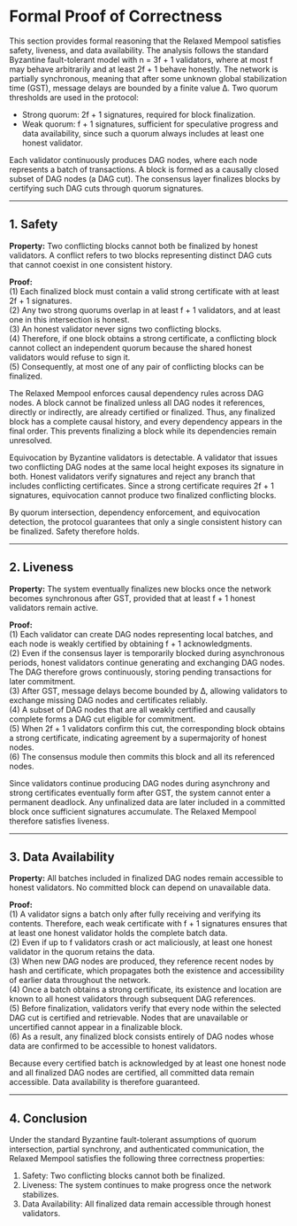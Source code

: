 # Formal Proof of Correctness

This section provides formal reasoning that the Relaxed Mempool satisfies safety, liveness, and data availability. The analysis follows the standard Byzantine fault-tolerant model with n = 3f + 1 validators, where at most f may behave arbitrarily and at least 2f + 1 behave honestly. The network is partially synchronous, meaning that after some unknown global stabilization time (GST), message delays are bounded by a finite value Δ. Two quorum thresholds are used in the protocol:

- Strong quorum: 2f + 1 signatures, required for block finalization.  
- Weak quorum: f + 1 signatures, sufficient for speculative progress and data availability, since such a quorum always includes at least one honest validator.

Each validator continuously produces DAG nodes, where each node represents a batch of transactions. A block is formed as a causally closed subset of DAG nodes (a DAG cut). The consensus layer finalizes blocks by certifying such DAG cuts through quorum signatures.

---

## 1. Safety

**Property:** Two conflicting blocks cannot both be finalized by honest validators. A conflict refers to two blocks representing distinct DAG cuts that cannot coexist in one consistent history.

**Proof:**  
(1) Each finalized block must contain a valid strong certificate with at least 2f + 1 signatures.  
(2) Any two strong quorums overlap in at least f + 1 validators, and at least one in this intersection is honest.  
(3) An honest validator never signs two conflicting blocks.  
(4) Therefore, if one block obtains a strong certificate, a conflicting block cannot collect an independent quorum because the shared honest validators would refuse to sign it.  
(5) Consequently, at most one of any pair of conflicting blocks can be finalized.

The Relaxed Mempool enforces causal dependency rules across DAG nodes. A block cannot be finalized unless all DAG nodes it references, directly or indirectly, are already certified or finalized. Thus, any finalized block has a complete causal history, and every dependency appears in the final order. This prevents finalizing a block while its dependencies remain unresolved.

Equivocation by Byzantine validators is detectable. A validator that issues two conflicting DAG nodes at the same local height exposes its signature in both. Honest validators verify signatures and reject any branch that includes conflicting certificates. Since a strong certificate requires 2f + 1 signatures, equivocation cannot produce two finalized conflicting blocks.

By quorum intersection, dependency enforcement, and equivocation detection, the protocol guarantees that only a single consistent history can be finalized. Safety therefore holds.

---

## 2. Liveness

**Property:** The system eventually finalizes new blocks once the network becomes synchronous after GST, provided that at least f + 1 honest validators remain active.

**Proof:**  
(1) Each validator can create DAG nodes representing local batches, and each node is weakly certified by obtaining f + 1 acknowledgments.  
(2) Even if the consensus layer is temporarily blocked during asynchronous periods, honest validators continue generating and exchanging DAG nodes. The DAG therefore grows continuously, storing pending transactions for later commitment.  
(3) After GST, message delays become bounded by Δ, allowing validators to exchange missing DAG nodes and certificates reliably.  
(4) A subset of DAG nodes that are all weakly certified and causally complete forms a DAG cut eligible for commitment.  
(5) When 2f + 1 validators confirm this cut, the corresponding block obtains a strong certificate, indicating agreement by a supermajority of honest nodes.  
(6) The consensus module then commits this block and all its referenced nodes.

Since validators continue producing DAG nodes during asynchrony and strong certificates eventually form after GST, the system cannot enter a permanent deadlock. Any unfinalized data are later included in a committed block once sufficient signatures accumulate. The Relaxed Mempool therefore satisfies liveness.

---

## 3. Data Availability

**Property:** All batches included in finalized DAG nodes remain accessible to honest validators. No committed block can depend on unavailable data.

**Proof:**  
(1) A validator signs a batch only after fully receiving and verifying its contents. Therefore, each weak certificate with f + 1 signatures ensures that at least one honest validator holds the complete batch data.  
(2) Even if up to f validators crash or act maliciously, at least one honest validator in the quorum retains the data.  
(3) When new DAG nodes are produced, they reference recent nodes by hash and certificate, which propagates both the existence and accessibility of earlier data throughout the network.  
(4) Once a batch obtains a strong certificate, its existence and location are known to all honest validators through subsequent DAG references.  
(5) Before finalization, validators verify that every node within the selected DAG cut is certified and retrievable. Nodes that are unavailable or uncertified cannot appear in a finalizable block.  
(6) As a result, any finalized block consists entirely of DAG nodes whose data are confirmed to be accessible to honest validators.

Because every certified batch is acknowledged by at least one honest node and all finalized DAG nodes are certified, all committed data remain accessible. Data availability is therefore guaranteed.

---

## 4. Conclusion

Under the standard Byzantine fault-tolerant assumptions of quorum intersection, partial synchrony, and authenticated communication, the Relaxed Mempool satisfies the following three correctness properties:

1. Safety: Two conflicting blocks cannot both be finalized.  
2. Liveness: The system continues to make progress once the network stabilizes.  
3. Data Availability: All finalized data remain accessible through honest validators.
